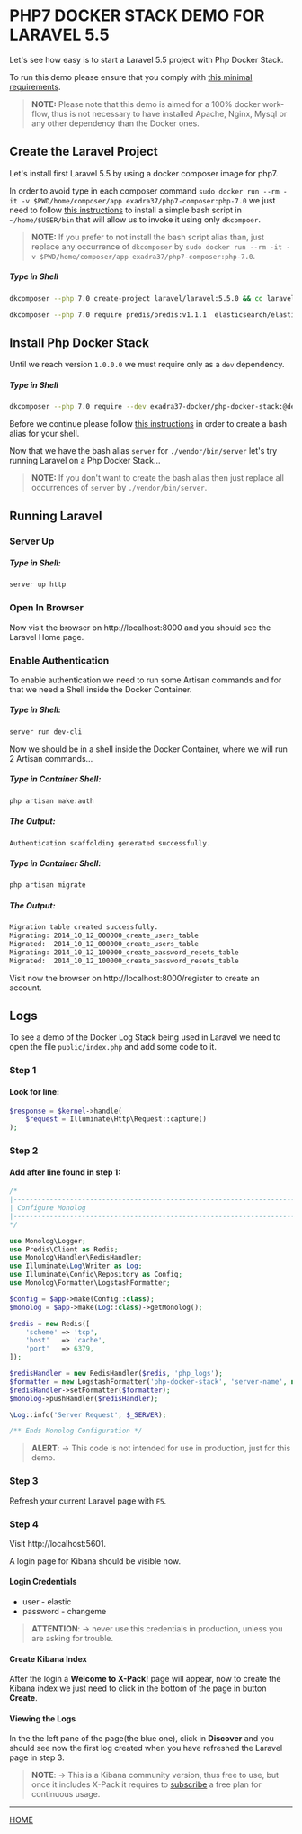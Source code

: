 # PHP7 DOCKER STACK DEMO FOR LARAVEL 5.5

Let's see how easy is to start a Laravel 5.5 project with Php Docker Stack.

To run this demo please ensure that you comply with [this minimal requirements](https://gitlab.com/exadra37-docker/php/docker-stack/blob/master/docs/how-to/install.md#requirements).

> **NOTE:** Please note that this demo is aimed for a 100% docker work-flow,
thus is not necessary to have installed Apache, Nginx, Mysql or any other
dependency than the Docker ones.


## Create the Laravel Project

Let's install first Laravel 5.5 by using a docker composer image for php7.

In order to avoid type in each composer command `sudo docker run --rm -it -v $PWD/home/composer/app exadra37/php7-composer:php-7.0`
we just need to follow [this instructions](https://gitlab.com/exadra37-docker-images/php7/composer/blob/latest/docs/how-to/install.md#bash-script-alias) to install
a simple bash script in `~/home/$USER/bin` that will allow us to invoke it using
only `dkcompoer`.

> **NOTE:** If you prefer to not install the bash script alias than, just
replace any occurrence of `dkcomposer` by `sudo docker run --rm -it -v $PWD/home/composer/app exadra37/php7-composer:php-7.0`.


##### Type in Shell

```bash
dkcomposer --php 7.0 create-project laravel/laravel:5.5.0 && cd laravel
```

```bash
dkcomposer --php 7.0 require predis/predis:v1.1.1  elasticsearch/elasticsearch:v5.3.0
```

## Install Php Docker Stack

Until we reach version `1.0.0.0` we must require only as a `dev` dependency.

##### Type in Shell

```bash
dkcomposer --php 7.0 require --dev exadra37-docker/php-docker-stack:@dev
```

Before we continue please follow [this instructions](https://gitlab.com/exadra37-docker/php/docker-stack/blob/master/docs/how-to/install.md#bash-script-alias) in order to
create a bash alias for your shell.

Now that we have the bash alias `server` for `./vendor/bin/server` let's try
running Laravel on a Php Docker Stack...

> **NOTE:** If you don't want to create the bash alias then just replace all
occurrences of `server` by `./vendor/bin/server`.


## Running Laravel


### Server Up

##### Type in Shell:

```bash
server up http
```

### Open In Browser

Now visit the browser on http://localhost:8000 and you should see the Laravel Home page.


### Enable Authentication

To enable authentication we need to run some Artisan commands and for that we need a Shell inside the Docker Container.


##### Type in Shell:

```bash
server run dev-cli
```

Now we should be in a shell inside the Docker Container, where we will run 2 Artisan commands...

##### Type in Container Shell:

```bash
php artisan make:auth
```

##### The Output:

```bash
Authentication scaffolding generated successfully.
```

##### Type in Container Shell:

```bash
php artisan migrate
```

##### The Output:

```bash
Migration table created successfully.
Migrating: 2014_10_12_000000_create_users_table
Migrated:  2014_10_12_000000_create_users_table
Migrating: 2014_10_12_100000_create_password_resets_table
Migrated:  2014_10_12_100000_create_password_resets_table
```

Visit now the browser on http://localhost:8000/register to create an account.


## Logs

To see a demo of the Docker Log Stack being used in Laravel we need to open the
file `public/index.php` and add some code to it.

### Step 1

#### Look for line:

```php
$response = $kernel->handle(
    $request = Illuminate\Http\Request::capture()
);
```

### Step 2

#### Add after line found in step 1:

```php
/*
|--------------------------------------------------------------------------
| Configure Monolog
|--------------------------------------------------------------------------
*/

use Monolog\Logger;
use Predis\Client as Redis;
use Monolog\Handler\RedisHandler;
use Illuminate\Log\Writer as Log;
use Illuminate\Config\Repository as Config;
use Monolog\Formatter\LogstashFormatter;

$config = $app->make(Config::class);
$monolog = $app->make(Log::class)->getMonolog();

$redis = new Redis([
    'scheme' => 'tcp',
    'host'   => 'cache',
    'port'   => 6379,
]);

$redisHandler = new RedisHandler($redis, 'php_logs');
$formatter = new LogstashFormatter('php-docker-stack', 'server-name', null, 'ctx_', 0);
$redisHandler->setFormatter($formatter);
$monolog->pushHandler($redisHandler);

\Log::info('Server Request', $_SERVER);

/** Ends Monolog Configuration */
```

>**ALERT**:
>   → This code is not intended for use in production, just for this demo.


### Step 3

Refresh your current Laravel page with `F5`.


### Step 4

Visit http://localhost:5601.

A login page for Kibana should be visible now.

#### Login Credentials

* user - elastic
* password - changeme

>**ATTENTION**:
>   → never use this credentials in production, unless you are asking for trouble.


#### Create Kibana Index

After the login a **Welcome to X-Pack!** page will appear, now to create the
Kibana index we just need to click in the bottom of the page in button **Create**.


#### Viewing the Logs

In the the left pane of the page(the blue one), click in **Discover** and you
should see now the first log created when you have refreshed the Laravel page in
step 3.

>**NOTE**:
>   → This is a Kibana community version, thus free to use, but once it includes
>      X-Pack it requires to [subscribe](https://www.elastic.co/subscriptions) a free plan for continuous usage.


---

[HOME](https://gitlab.com/exadra37-docker/php/docker-stack/blob/master/README.md)
